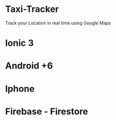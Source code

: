 # Taxi-Tracker
Track your Location in real time using Google Maps

# Ionic 3

# Android +6
# Iphone
# Firebase - Firestore
